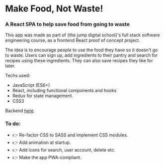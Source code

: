 # Make Food, Not Waste!

### A React SPA to help save food from going to waste

This app was made as part of {the jump digital school}'s full stack software engineering course, as a frontend React proof of concept project.

The idea is to encourage people to use the food they have so it doesn't go to waste. Users can sign up, add ingredients to their pantry and search for recipes using these ingredients. They can also save recipes they like for later.

Techs used:
- JavaScript (ES6+)
- React, including functional components and hooks
- Redux for state management.
- CSS3


Backend [here](https://github.com/fredpostles/mfnw-backend).

### To do:

- :point_right: Re-factor CSS to SASS and implement CSS modules.
- :point_right: Add animation at startup.
- :point_right: Add icons for search, user account, delete etc.
- :point_right: Make the app PWA-compliant.
